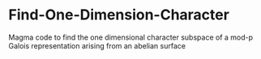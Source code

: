 # Find-One-Dimension-Character
Magma code to find the one dimensional character subspace of a mod-p Galois representation arising from an abelian surface

